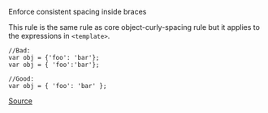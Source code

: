 Enforce consistent spacing inside braces

This rule is the same rule as core object-curly-spacing rule but it applies to the expressions in `<template>`.

```
//Bad:
var obj = {'foo': 'bar'};
var obj = { 'foo':'bar'};
 
//Good:
var obj = { 'foo': 'bar' };
```

[Source](https://eslint.vuejs.org/rules/object-curly-spacing.html#vue-object-curly-spacing)

